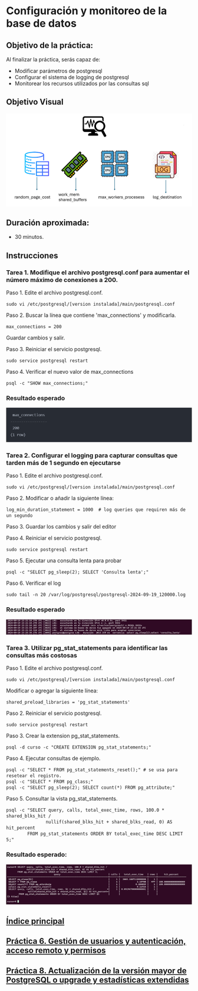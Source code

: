 # Configuración y monitoreo de la base de datos

## Objetivo de la práctica:

Al finalizar la práctica, serás capaz de:

- Modificar parámetros de postgresql
- Configurar el sistema de logging de postgresql
- Monitorear los recursos utilizados por las consultas sql

## Objetivo Visual 

![diagrama1](../images/lab7/img1.png)

## Duración aproximada:

- 30 minutos.


## Instrucciones 

### Tarea 1. Modifique el archivo postgresql.conf para aumentar el número máximo de conexiones a 200.

Paso 1. Edite el archivo postgresql.conf.

```shell
sudo vi /etc/postgresql/[version instalada]/main/postgresql.conf
```

Paso 2. Buscar la línea que contiene 'max_connections' y modificarla.

```shell
max_connections = 200
```

Guardar cambios y salir.

Paso 3. Reiniciar el servicio postgresql.

```shell
sudo service postgresql restart
```

Paso 4. Verificar el nuevo valor de max_connections

```shell
psql -c "SHOW max_connections;"
```

### Resultado esperado

![imagen resultado](../images/lab7/img2.png)

### Tarea 2. Configurar el logging para capturar consultas que tarden más de 1 segundo en ejecutarse

Paso 1. Edite el archivo postgresql.conf.

```shell
sudo vi /etc/postgresql/[version instalada]/main/postgresql.conf
```

Paso 2. Modificar o añadir la siguiente línea:

```shell
log_min_duration_statement = 1000  # log queries que requiren más de un segundo
```

Paso 3. Guardar los cambios y salir del editor

Paso 4. Reiniciar el servicio postgresql.

```shell
sudo service postgresql restart
```

Paso 5. Ejecutar una consulta lenta para probar

```shell
psql -c "SELECT pg_sleep(2); SELECT 'Consulta lenta';"
```

Paso 6. Verificar el log

```shell
sudo tail -n 20 /var/log/postgresql/postgresql-2024-09-19_120000.log
```

### Resultado esperado

![imagen resultado](../images/lab7/img3.png)

### Tarea 3. Utilizar pg_stat_statements para identificar las consultas más costosas

Paso 1. Edite el archivo postgresql.conf.

```shell
sudo vi /etc/postgresql/[version instalada]/main/postgresql.conf
```

Modificar o agregar la siguiente línea:

```shell
shared_preload_libraries = 'pg_stat_statements'
```

Paso 2. Reiniciar el servicio postgresql.

```shell
sudo service postgresql restart
```

Paso 3. Crear la extension pg_stat_statements.

```shell
psql -d curso -c "CREATE EXTENSION pg_stat_statements;"
```

Paso 4. Ejecutar consultas de ejemplo.

```shell
psql -c "SELECT * FROM pg_stat_statements_reset();" # se usa para resetear el registro.
psql -c "SELECT * FROM pg_class;"
psql -c "SELECT pg_sleep(2); SELECT count(*) FROM pg_attribute;"
```

Paso 5. Consultar la vista pg_stat_statements.

```shell
psql -c "SELECT query, calls, total_exec_time, rows, 100.0 * shared_blks_hit /
               nullif(shared_blks_hit + shared_blks_read, 0) AS hit_percent
        FROM pg_stat_statements ORDER BY total_exec_time DESC LIMIT 5;"
```

### Resultado esperado:

![imagen resultado](../images/lab7/img4.png)

## [Índice principal](../README.md)

## [Práctica 6. Gestión de usuarios y autenticación, acceso remoto y permisos](./Capítulo6/README.md)

## [Práctica 8. Actualización de la versión mayor de PostgreSQL o upgrade y estadísticas extendidas](./Capítulo8/README.md)
